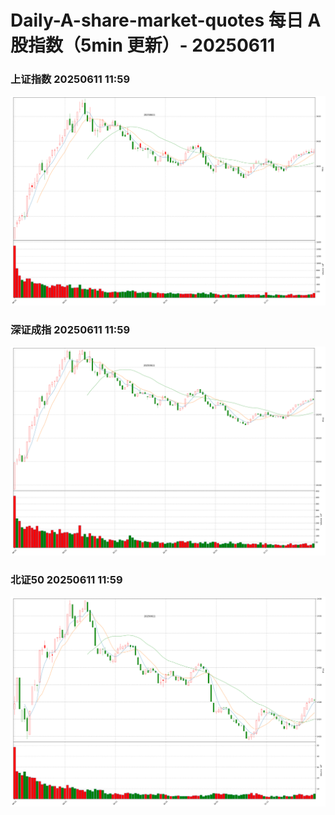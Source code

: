 
# Daily-A-share-market-quotes 每日 A 股指数（5min 更新）- 20250611

### 上证指数 20250611 11:59
![](./fig/2025/6/20250611-sh000001.png)

### 深证成指 20250611 11:59
![](./fig/2025/6/20250611-sz399001.png)

### 北证50 20250611 11:59
![](./fig/2025/6/20250611-bj899050.png)
